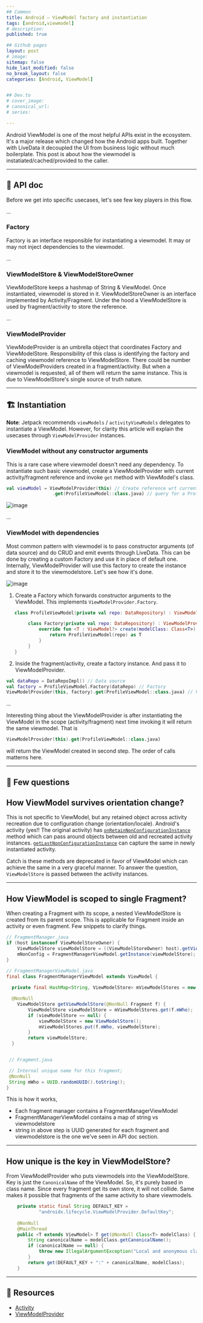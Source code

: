 ```yaml
---
## Common
title: Android — ViewModel factory and instantiation
tags: [android,viewmodel]
# description: 
published: true

## Github pages
layout: post
# image: 
sitemap: false
hide_last_modified: false
no_break_layout: false
categories: [Android, ViewModel]


## Dev.to
# cover_image: 
# canonical_url: 
# series:

---
```


Android ViewModel is one of the most helpful APIs exist in the ecosystem. It's a major release which changed how the Android apps built. Together with LiveData it decoupled the UI from business logic without much boilerplate. This post is about how the viewmodel is instatiated/cached/provided to the caller.

---

## 📝 API doc
Before we get into specific usecases, let's see few key players in this flow.

...

### Factory
Factory is an interface responsible for instantiating a viewmodel. It may or may not inject dependencies to the viewmodel.

...

### ViewModelStore & ViewModelStoreOwner
ViewModelStore keeps a hashmap of String & ViewModel. Once instantiated, viewmodel is stored in it. ViewModelStoreOwner is an interface implemented by Activity/Fragment. Under the hood a ViewModelStore is used by fragment/activity to store the reference.

...

### ViewModelProvider
ViewModelProvider is an umbrella object that coordinates Factory and ViewModelStore. Responsibility of this class is identifying the factory and caching viewmodel reference to ViewModelStore. There could be number of ViewModelProviders created in a fragment/activity. But when a viewmodel is requested, all of them will return the same instance. This is due to ViewModelStore's single source of truth nature.

---

## 🏗️ Instantiation
**Note**: Jetpack recommends `viewModels` / `activityViewModels` delegates to instantiate a ViewModel. However, for clarity this article will explain the usecases through `ViewModelProvider` instances.

### ViewModel without any constructor arguments

This is a rare case where viewmodel doesn't need any dependency. To instantiate such basic viewmodel, create a ViewModelProvider with current activity/fragment reference and invoke `get` method with ViewModel's class.

```kotlin
val viewModel = ViewModelProvider(this) // Create reference wrt current fragment
                 .get(ProfileViewModel::class.java) // query for a ProfileViewModel
```

![image](https://user-images.githubusercontent.com/6584143/135651955-57519633-c183-4081-8ac0-4cd496712ed8.png)

...

### ViewModel with dependencies

Most common pattern with viewmodel is to pass constructor arguments (of data source) and do CRUD and emit events through LiveData. This can be done by creating a custom Factory and use it in place of default one. Internally, ViewModelProvider will use this factory to create the instance and store it to the viewmodelstore. Let's see how it's done.

![image](https://user-images.githubusercontent.com/6584143/135660480-6fa7298a-513b-4dac-80c5-1bc1e2d05461.png)


1. Create a Factory which forwards constructor arguments to the ViewModel. This implements `ViewModelProvider.Factory`.
```kotlin
   class ProfileViewModel(private val repo: DataRepository) : ViewModel() { 

        class Factory(private val repo: DataRepository) : ViewModelProvider.Factory {
            override fun <T : ViewModel?> create(modelClass: Class<T>): T {
                return ProfileViewModel(repo) as T
            }
        }
   }
```

2. Inside the fragment/activity, create a factory instance. And pass it to ViewModelProvider.

```kotlin
val dataRepo = DataRepoImpl() // Data source
val factory = ProfileViewModel.Factory(dataRepo) // Factory
ViewModelProvider(this, factory).get(ProfileViewModel::class.java) // ViewModel
```

...

Interesting thing about the ViewModelProvider is after instantiating the ViewModel in the scope (activity/fragment) next time invoking it will return the same viewmodel. That is 

```kotlin
ViewModelProvider(this).get(ProfileViewModel::class.java)
```

will return the ViewModel created in second step. The order of calls matterns here.

---

## 🤔 Few questions

## How ViewModel survives orientation change?

This is not specific to ViewModel, but any retained object across activity recreation due to configuration change (orientation/locale). Android's activity (yes!! The original activity) has [`onRetainNonConfigurationInstance`](https://developer.android.com/reference/android/app/Activity#onRetainNonConfigurationInstance()) method which can pass around objects between old and recreated activity instances. [`getLastNonConfigurationInstance`](https://developer.android.com/reference/android/app/Activity#getLastNonConfigurationInstance()) can capture the same in newly instantiated activity.

Catch is these methods are deprecated in favor of ViewModel which can achieve the same in a very graceful manner. To answer the question, `ViewModelStore` is passed between the activity instances.

---

## How ViewModel is scoped to single Fragment?

When creating a Fragment with its scope, a nested ViewModelStore is created from its parent scope. This is applicable for Fragment inside an activity or even fragment. Few snippets to clarify things.

```java
// FragmentManager.java
if (host instanceof ViewModelStoreOwner) {
    ViewModelStore viewModelStore = ((ViewModelStoreOwner) host).getViewModelStore();
    mNonConfig = FragmentManagerViewModel.getInstance(viewModelStore);
}

// FragmentManagerViewModel.java
final class FragmentManagerViewModel extends ViewModel {
  
  private final HashMap<String, ViewModelStore> mViewModelStores = new HashMap<>();

  @NonNull
    ViewModelStore getViewModelStore(@NonNull Fragment f) {
        ViewModelStore viewModelStore = mViewModelStores.get(f.mWho);
        if (viewModelStore == null) {
            viewModelStore = new ViewModelStore();
            mViewModelStores.put(f.mWho, viewModelStore);
        }
        return viewModelStore;
  }


 // Fragment.java

 // Internal unique name for this fragment;
 @NonNull
 String mWho = UUID.randomUUID().toString();
}

```

This is how it works,
- Each fragment manager contains a FragmentManagerViewModel
- FragmentManagerViewModel contains a map of string vs viewmodelstore
- string in above step is UUID generated for each fragment and viewmodelstore is the one we've seen in API doc section.

---

## How unique is the key in ViewModelStore?

From ViewModelProvider who puts viewmodels into the ViewModelStore. Key is just the `CanonicalName` of the ViewModel. So, it's purely based in class name. Since every fragment get its own store, it will not collide. Same makes it possible that fragments of the same activity to share viewmodels.

```java
    private static final String DEFAULT_KEY =
            "androidx.lifecycle.ViewModelProvider.DefaultKey";
    
    @NonNull
    @MainThread
    public <T extends ViewModel> T get(@NonNull Class<T> modelClass) {
        String canonicalName = modelClass.getCanonicalName();
        if (canonicalName == null) {
            throw new IllegalArgumentException("Local and anonymous classes can not be ViewModels");
        }
        return get(DEFAULT_KEY + ":" + canonicalName, modelClass);
    }
```


---

## 📒 Resources

- [Activity](https://developer.android.com/reference/android/app/Activity#getLastNonConfigurationInstance())
- [ViewModelProvider](https://developer.android.com/reference/androidx/lifecycle/ViewModelProvider?hl=en)